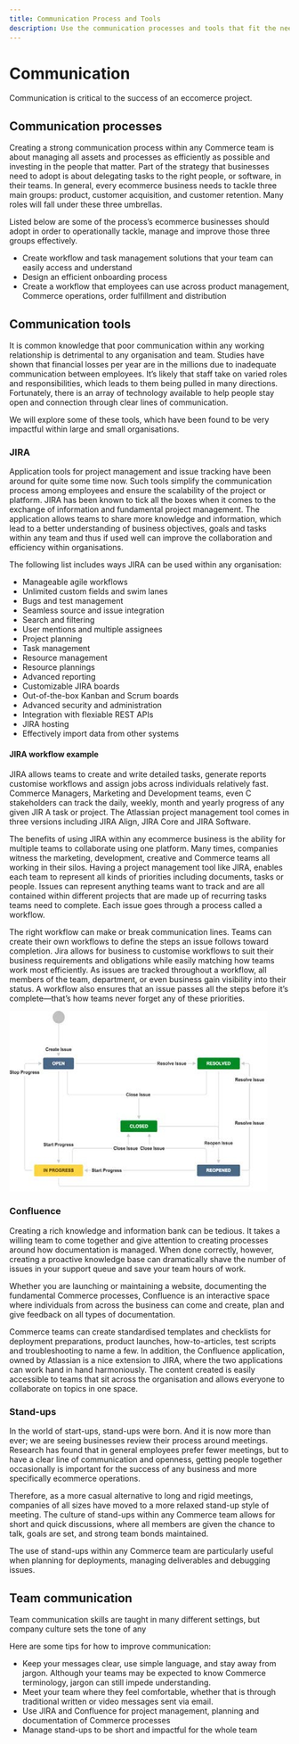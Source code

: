 ```yaml
---
title: Communication Process and Tools
description: Use the communication processes and tools that fit the needs of your ecommerce team.
---
```


# Communication

Communication is critical to the success of an eccomerce project.

## Communication processes

Creating a strong communication process within any Commerce team is about managing all assets and processes as efficiently as possible and investing in the people that matter. Part of the strategy that businesses need to adopt is about delegating tasks to the right people, or software, in their teams. In general, every  ecommerce business needs to tackle three main groups: product, customer acquisition, and customer retention. Many roles will fall under these three umbrellas.

Listed below are some of the process’s ecommerce businesses should adopt in order to operationally tackle, manage and improve those three groups effectively.

- Create workflow and task management solutions that your team can easily access and understand
- Design an efficient onboarding process
- Create a workflow that employees can use across product management, Commerce operations, order fulfillment and distribution

## Communication tools

It is common knowledge that poor communication within any working relationship is detrimental to any organisation and team. Studies have shown that financial losses per year are in the millions due to inadequate communication between employees. It’s likely that staff take on varied roles and responsibilities, which leads to them being pulled in many directions. Fortunately, there is an array of technology available to help people stay open and connection through clear lines of communication.

We will explore some of these tools, which have been found to be very impactful within large and small organisations.

### JIRA

Application tools for project management and issue tracking have been around for quite some time now. Such tools simplify the communication process among employees and ensure the scalability of the project or platform. JIRA has been known to tick all the boxes when it comes to the exchange of information and fundamental project management. The application allows teams to share more knowledge and information, which lead to a better understanding of business objectives, goals and tasks within any team and thus if used well can improve the collaboration and efficiency within organisations.

The following list includes ways JIRA can be used within any organisation:

- Manageable agile workflows
- Unlimited custom fields and swim lanes
- Bugs and test management
- Seamless source and issue integration
- Search and filtering
- User mentions and multiple assignees
- Project planning
- Task management
- Resource management
- Resource plannings
- Advanced reporting
- Customizable JIRA boards
- Out-of-the-box Kanban and Scrum boards
- Advanced security and administration
- Integration with flexiable REST APIs
- JIRA hosting
- Effectively import data from other systems

#### JIRA workflow example

JIRA allows teams to create and write detailed tasks, generate reports customise workflows and assign jobs across individuals relatively fast. Commerce Managers, Marketing and Development teams, even C stakeholders can track the daily, weekly, month and yearly progress of any given JIR A task or project. The Atlassian project management tool comes in three versions including JIRA Align, JIRA Core and JIRA Software.

The benefits of using JIRA within any  ecommerce business is the ability for multiple teams to collaborate using one platform. Many times, companies witness the marketing, development, creative and Commerce teams all working in their silos. Having a project management tool like JIRA, enables each team to represent all kinds of priorities including documents, tasks or people. Issues can represent anything teams want to track and are all contained within different projects that are made up of recurring tasks teams need to complete. Each issue goes through a process called a workflow.

The right workflow can make or break communication lines. Teams can create their own workflows to define the steps an issue follows toward completion. Jira allows for business to customise workflows to suit their business requirements and obligations while easily matching how teams work most efficiently. As issues are tracked throughout a workflow, all members of the team, department, or even business gain visibility into their status. A workflow also ensures that an issue passes all the steps before it’s complete—that’s how teams never forget any of these priorities.

![JIRA workflow example diagram](../../assets/playbooks/jira-workflow-example.png)

### Confluence

Creating a rich knowledge and information bank can be tedious. It takes a willing team to come together and give attention to creating processes around how documentation is managed. When done correctly, however, creating a proactive knowledge base can dramatically shave the number of issues in your support queue and save your team hours of work.

Whether you are launching or maintaining a website, documenting the fundamental Commerce processes, Confluence is an interactive space where individuals from across the business can come and create, plan and give feedback on all types of documentation.

Commerce teams can create standardised templates and checklists for deployment preparations, product launches, how-to-articles, test scripts and troubleshooting to name a few. In addition, the Confluence application, owned by Atlassian is a nice extension to JIRA, where the two applications can work hand in hand harmoniously. The content created is easily accessible to teams that sit across the organisation and allows everyone to collaborate on topics in one space.

### Stand-ups

In the world of start-ups, stand-ups were born. And it is now more than ever; we are seeing businesses review their process around meetings. Research has found that in general employees prefer fewer meetings, but to have a clear line of communication and openness, getting people together occasionally is important for the success of any business and more specifically  ecommerce operations.

Therefore, as a more casual alternative to long and rigid meetings, companies of all sizes have moved to a more relaxed stand-up style of meeting. The culture of stand-ups within any Commerce team allows for short and quick discussions, where all members are given the chance to talk, goals are set, and strong team bonds maintained.

The use of stand-ups within any Commerce team are particularly useful when planning for deployments, managing deliverables and debugging issues.

## Team communication

Team communication skills are taught in many different settings, but company culture sets the tone of any

Here are some tips for how to improve communication:

- Keep your messages clear, use simple language, and stay away from jargon. Although your teams may be expected to know Commerce terminology, jargon can still impede understanding.
- Meet your team where they feel comfortable, whether that is through traditional written or video messages sent via email.
- Use JIRA and Confluence for project management, planning and documentation of Commerce processes
- Manage stand-ups to be short and impactful for the whole team
